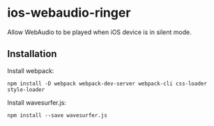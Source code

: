# ios-webaudio-ringer

Allow WebAudio to be played when iOS device is in silent mode.

## Installation

Install webpack:

```console
npm install -D webpack webpack-dev-server webpack-cli css-loader style-loader
```

Install wavesurfer.js:

```console
npm install --save wavesurfer.js
```
